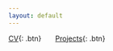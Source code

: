 ```yaml
---
layout: default
---
```


[CV](./assets/docs/cv.pdf){: .btn}
&nbsp;&nbsp;&nbsp;&nbsp;&nbsp;&nbsp;[Projects](./about.md){: .btn}
